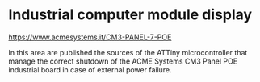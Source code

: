 # Industrial computer module display

https://www.acmesystems.it/CM3-PANEL-7-POE

In this area are published the sources of the ATTiny microcontroller that manage the correct shutdown of the ACME Systems CM3 Panel POE industrial board in case of external power failure.
